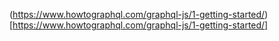(https://www.howtographql.com/graphql-js/1-getting-started/)[https://www.howtographql.com/graphql-js/1-getting-started/]

